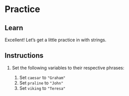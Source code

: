 # Practice
## Learn
Excellent! Let’s get a little practice in with strings.
## Instructions
1. Set the following variables to their respective phrases:

    1. Set ```caesar``` to ```"Graham"```
    2. Set ```praline``` to ```"John"```
    3. Set ```viking``` to ```"Teresa"```